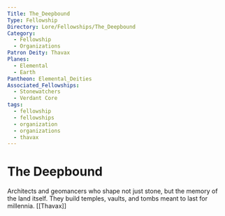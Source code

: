 ```yaml
---
Title: The_Deepbound
Type: Fellowship
Directory: Lore/Fellowships/The_Deepbound
Category:
  - Fellowship
  - Organizations
Patron Deity: Thavax
Planes:
  - Elemental
  - Earth
Pantheon: Elemental_Deities
Associated_Fellowships:
  - Stonewatchers
  - Verdant Core
tags:
  - fellowship
  - fellowships
  - organization
  - organizations
  - thavax
---
```


# The Deepbound


Architects and geomancers who shape not just stone, but the memory of the land itself. They build temples, vaults, and tombs meant to last for millennia.
[[Thavax]]
